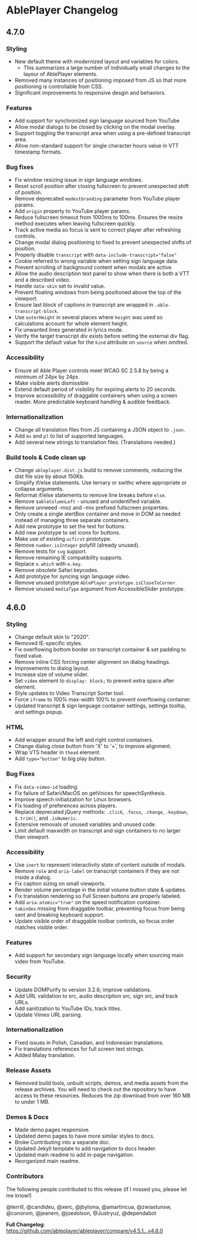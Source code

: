 # AblePlayer Changelog

## 4.7.0

### Styling

- New default theme with modernized layout and variables for colors.
  - This summarizes a large number of individually small changes to the layour of AblePlayer elements.
- Removed many instances of positioning imposed from JS so that more positioning is controllable from CSS.
- Significant improvements to responsive desgin and behaviors.

### Features

- Add support for synchronized sign language sourced from YouTube
- Allow modal dialogs to be closed by clicking on the modal overlay.
- Support toggling the transcript area when using a pre-defined transcript area.
- Allow non-standard support for single character hours value in VTT timestamp formats.

### Bug fixes

- Fix window resizing issue in sign language windows.
- Reset scroll position after closing fullscreen to prevent unexpected shift of position.
- Remove deprecated `modestbranding` parameter from YouTube player params.
- Add `origin` property to YouTube player params.
- Reduce fullscreen timeout from 1000ms to 100ms. Ensures the resize method executes when leaving fullscreen quickly.
- Track active media so focus is sent to correct player after refreshing controls.
- Change modal dialog positioning to fixed to prevent unexpected shifts of position.
- Properly disable `transcript` with `data-include-transcript="false"`
- Cookie referred to wrong variable when setting sign language data.
- Prevent scrolling of background content when modals are active.
- Allow the audio description text panel to show when there is both a VTT and a described video.
- Handle `data-skin` set to invalid value.
- Prevent floating windows from being positioned above the top of the viewport.
- Ensure last block of captions in transcript are wrapped in `.able-transcript-block`.
- Use `outerHeight` in several places where `height` was used so calculations account for whole element height.
- Fix unwanted lines generated in lyrics mode.
- Verify the target transcript div exists before setting the external div flag.
- Support the default value for the `kind` attribute on `source` when omitted.

### Accessibility

- Ensure all Able Player controls meet WCAG SC 2.5.8 by being a minimum of 24px by 24px.
- Make visible alerts dismissible
- Extend default period of visibility for expiring alerts to 20 seconds.
- Improve accessibility of draggable containers when using a screen reader. More predictable keyboard handling & audible feedback.

### Internationalization

- Change all translation files from JS containing a JSON object to `.json`.
- Add `ms` and `pl` to list of supported languages.
- Add several new strings to translation files. (Translations needed.)

### Build tools & Code clean up

- Change `ableplayer.dist.js` build to remove comments, reducing the dist file size by about 150Kb.
- Simplify if/else statements. Use ternary or swithc where appropriate or collapse arguments.
- Reformat if/else statements to remove line breaks before `else`.
- Remove `$ableColumnLeft` - unused and unidentified variable.
- Remove unneeed -moz and -mix prefixed fullscreen properties.
- Only create a single alertBox container and move in DOM as needed instead of managing three separate containers.
- Add new prototype to set the text for buttons.
- Add new prototype to set icons for buttons.
- Make use of existing `ucfirst` prototype.
- Remove `number.isInteger` polyfill (already unused).
- Remove tests for `svg` support.
- Remove remaining IE compatibility supports.
- Replace `e.which` with `e.key`.
- Remove obsolete Safari keycodes.
- Add prototype for syncing sign language video.
- Remove unused prototype `AblePlayer.prototype.isCloseToCorner`.
- Remove unused `mediaType` argument from AccessibleSlider prototype.

## 4.6.0

### Styling
- Change default skin to "2020".
- Removed IE-specific styles.
- Fix overflowing bottom border on transcript container & set padding to fixed value.
- Remove inline CSS forcing center alignment on dialog headings.
- Improvements to dialog layout.
- Increase size of volume slider.
- Set `video` element to `display: block;` to prevent extra space after element.
- Style updates to Video Transcript Sorter tool.
- Force `iframe` to 100% max-width 100% to prevent overflowing container.
- Updated transcript & sign language container settings, settings tooltip, and settings popup.

### HTML
- Add wrapper around the left and right control containers.
- Change dialog close button from 'X' to '×', to improve alignment.
- Wrap VTS header in `thead` element.
- Add `type="button"` to big play button.

### Bug Fixes
- Fix `data-vimeo-id` loading.
- Fix failure of Safari/MacOS on getVoices for speechSynthesis.
- Improve speech initialization for Linux browsers.
- Fix loading of preferences across players.
- Replace deprecated jQuery methods: `.click`, `.focus`, `.change`, `.keydown`, `$.trim()`, and `.isNumeric`.
- Extensive removals of unused variables and unused code.
- Limit default maxwidth on transcript and sign containers to no larger than viewport.

### Accessibility
- Use `inert` to represent interactivity state of content outside of modals.
- Remove `role` and `aria-label` on transcript containers if they are not inside a dialog.
- Fix caption sizing on small viewports.
- Render volume percentage in the initial volume button state & updates.
- Fix translation rendering so Full Screen buttons are properly labeled.
- Add `aria-atomic="true"` on the speed notification container.
- `tabindex` missing from draggable toolbar, preventing focus from being sent and breaking keyboard support.
- Update visible order of draggable toolbar controls, so focus order matches visible order.

### Features
- Add support for secondary sign language locally when sourcing main video from YouTube.

### Security
- Update DOMPurify to version 3.2.6; improve validations.
- Add URL validation to src, audio description src, sign src, and track URLs.
- Add sanitization to YouTube IDs, track titles.
- Update Vimeo URL parsing.

### Internationalization
- Fixed issues in Polish, Canadian, and Indonesian translations.
- Fix translations references for full screen text strings.
- Added Malay translation.

### Release Assets
- Removed build tools, unbuilt scripts, demos, and media assets from the release archives. You will need to check out the repository to have access to these resources. Reduces the zip download from over 160 MB to under 1 MB.

### Demos & Docs
- Made demo pages responsive.
- Updated demo pages to have more similar styles to docs.
- Broke Contributing into a separate doc.
- Updated Jekyll template to add navigation to docs header.
- Updated main readme to add in-page navigation.
- Reorganized main readme.

### Contributors

The following people contributed to this release (if I missed you, please let me know!)

@terrill, @candideu, @xerc, @jbylsma, @amartincua, @zwiastunsw, @conorom, @jeanem, @joedolson, @Justryuz, @dependabot

**Full Changelog**: https://github.com/ableplayer/ableplayer/compare/v4.5.1...v4.6.0